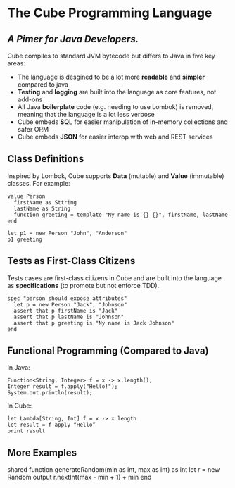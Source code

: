 # The Cube Programming Language
## _A Pimer for Java Developers._

Cube compiles to standard JVM bytecode but differs to Java in five key areas:

- The language is desgined to be a lot more **readable** and **simpler** compared to java
- **Testing** and **logging** are built into the language as core features, not add-ons
- All Java **boilerplate** code (e.g. needing to use Lombok) is removed, meaning that the language is a lot less verbose
- Cube embeds **SQ**L for easier manipulation of in-memory collections and safer ORM
- Cube embeds **JSON** for easier interop with web and REST services

## Class Definitions

Inspired by Lombok, Cube supports **Data** (mutable) and **Value** (immutable) classes. For example:

```
value Person
  firstName as Sttring
  lastName as String
  function greeting = template "Ny name is {} {}", firstName, lastName
end

let p1 = new Person "John", "Anderson"
p1 greeting
```

## Tests as First-Class Citizens

Tests cases are first-class citizens in Cube and are built into the language as **specifications** (to promote  but not enforce TDD).

```
spec "person should expose attributes"
  let p = new Person "Jack", "Johnson"
  assert that p firstName is "Jack"
  assert that p lastName is "Johnson"
  assert that p greeting is "Ny name is Jack Johnson"
end
```

## Functional Programming (Compared to Java)

In Java:

```
Function<String, Integer> f = x -> x.length();
Integer result = f.apply("Hello!"); 
System.out.println(result);
```

In Cube:

```
let Lambda[String, Int] f = x -> x length
let result = f apply “Hello”
print result
```

## More Examples

shared function generateRandom(min as int, max as int) as int
   let r = new Random
   output r.nextInt(max - min + 1) + min
end
